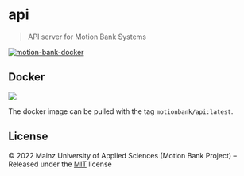 [comment]: # (ACHTUNG! This is an autogenerated file and will be automatically overwritten)
[comment]: # (To edit its contents please refer to the project dir '.readme')

# api

> API server for Motion Bank Systems



[![motion-bank-docker](https://circleci.com/gh/motion-bank-docker/motion-bank-api.svg?style=svg)](https://app.circleci.com/pipelines/github/motion-bank-docker/motion-bank-api)

## Docker

[![](https://images.microbadger.com/badges/image/motionbank/api.svg)](https://microbadger.com/images/motionbank/api "Get your own image badge on microbadger.com")

The docker image can be pulled with the tag `motionbank/api:latest`.


## License

:copyright: 2022 Mainz University of Applied Sciences (Motion Bank Project) – 
Released under the [MIT](https://github.com/motionbank-js/api/blob/master/LICENSE) license

